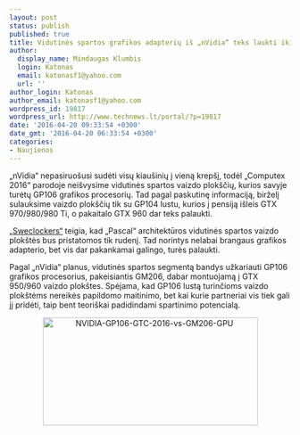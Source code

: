```yaml
---
layout: post
status: publish
published: true
title: Vidutinės spartos grafikos adapterių iš „nVidia“ teks laukti iki rudens
author:
  display_name: Mindaugas Klumbis
  login: Katonas
  email: katonasf1@yahoo.com
  url: ''
author_login: Katonas
author_email: katonasf1@yahoo.com
wordpress_id: 19817
wordpress_url: http://www.technews.lt/portal/?p=19817
date: '2016-04-20 09:33:54 +0300'
date_gmt: '2016-04-20 06:33:54 +0300'
categories:
- Naujienos
---
```

<p>„nVidia“ nepasiruošusi sudėti visų kiaušinių į vieną krepšį, todėl „Computex 2016“ parodoje neišvysime vidutinės spartos vaizdo plokščių, kurios savyje turėtų GP106 grafikos procesorių. Tad pagal paskutinę informaciją, birželį sulauksime vaizdo plokščių tik su GP104 lustu, kurios į pensiją išleis GTX 970/980/980 Ti, o pakaitalo GTX 960 dar teks palaukti.</p>
<p><a href="http://www.sweclockers.com/nyhet/21979-nvidia-geforce-gp106-pascal-till-hosten" target="_blank">„Sweclockers“</a> teigia, kad „Pascal“ architektūros vidutinės spartos vaizdo plokštės bus pristatomos tik rudenį. Tad norintys nelabai brangaus grafikos adapterio, bet vis dar pakankamai galingo, turės palaukti.</p>
<p>Pagal „nVidia“ planus, vidutinės spartos segmentą bandys užkariauti GP106 grafikos procesorius, pakeisiantis GM206, dabar montuojamą į GTX 950/960 vaizdo plokštes. Spėjama, kad GP106 lustą turinčioms vaizdo plokštėms nereikės papildomo maitinimo, bet kai kurie partneriai vis tiek gali jį pridėti, taip bent teoriškai padidindami spartinimo potencialą.</p>
<p style="text-align: center"><a href="http://www.technews.lt/portal/wp-content/uploads/2016/04/NVIDIA-GP106-GTC-2016-vs-GM206-GPU.png"><img class="alignnone wp-image-19387 size-full" src="http://www.technews.lt/portal/wp-content/uploads/2016/04/NVIDIA-GP106-GTC-2016-vs-GM206-GPU.png" alt="NVIDIA-GP106-GTC-2016-vs-GM206-GPU" width="385" height="194" /></a></p>
